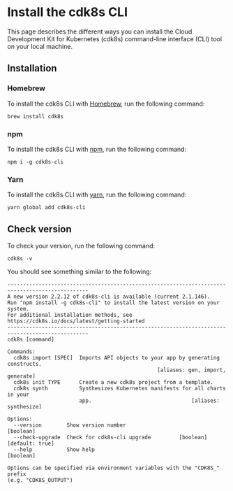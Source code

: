 # Install the cdk8s CLI

This page describes the different ways you can install the Cloud Development Kit for Kubernetes (cdk8s) command-line interface (CLI) tool on your local machine. 

## Installation
### Homebrew
To install the cdk8s CLI with [Homebrew](https://brew.sh/), run the following command:
```console
brew install cdk8s
```

### npm 
To install the cdk8s CLI with [npm](https://docs.npmjs.com/downloading-and-installing-node-js-and-npm), run the following command:
```console
npm i -g cdk8s-cli
```

### Yarn
To install the cdk8s CLI with [yarn](https://classic.yarnpkg.com/lang/en/docs/install/#mac-stable), run the following command:
```console
yarn global add cdk8s-cli
```

## Check version
To check your version, run the following command:
```console
cdk8s -v
```
You should see something similar to the following:
```
------------------------------------------------------------------------------------------------
A new version 2.2.12 of cdk8s-cli is available (current 2.1.146).
Run "npm install -g cdk8s-cli" to install the latest version on your system.
For additional installation methods, see https://cdk8s.io/docs/latest/getting-started
------------------------------------------------------------------------------------------------
cdk8s [command]

Commands:
  cdk8s import [SPEC]  Imports API objects to your app by generating constructs.
                                                [aliases: gen, import, generate]
  cdk8s init TYPE      Create a new cdk8s project from a template.
  cdk8s synth          Synthesizes Kubernetes manifests for all charts in your
                       app.                                [aliases: synthesize]

Options:
  --version        Show version number                                 [boolean]
  --check-upgrade  Check for cdk8s-cli upgrade         [boolean] [default: true]
  --help           Show help                                           [boolean]

Options can be specified via environment variables with the "CDK8S_" prefix
(e.g. "CDK8S_OUTPUT")
```